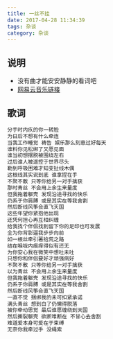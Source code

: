 ```yaml
---
title: 一丝不挂
date: 2017-04-28 11:34:39
tags: 杂谈
category: 杂谈
---
```

##  说明
*   没有曲才能安安静静的看词吧
*   [网易云音乐链接](http://music.163.com/#/song?id=64634)


##  歌词
```txt
分手时内疚的你一转脸
为日后不想有什么牵连
当我工作睡觉 祷告 娱乐那么刻意过好每天
谁料你见松绑了又愿见面
谁当初想摆脱被围绕左右
过后谁人被遥控于世界尽头
勒到呼吸困难才知变扯线木偶
这根线其实说到底 谁拿捏在手
不聚不散 只等你给另一对手擒获
那时青丝 不会用上余生来量度
但我拖着躯壳 发现沿途寻找的快乐
仍系于你肩膊 或是其实在等我舍割
然后断线风筝会直飞天国
这些年望你紧抱他出现
还凭何担心再互相纠缠
给我找个伴侣找到留下你的足印也可发展
全为你背影逼我步步向前
如一根丝牵引著拾荒之路
结在喉咙内痕痒得似有还无
为你安心我在微笑中想吐未吐
只想你和伴侣要好才顽强病好
不聚不散 只等你给另一对手擒获
以为青丝 不会用上余生来量度
但我拖着躯壳 发现沿途寻找的快乐
仍系于你肩膊 或是其实在等我舍割
然后断线风筝会直飞天国
一直不觉 捆绑我的未可扣紧承诺
满头青丝 想到白了仍懒得脱落
被你牵动思觉 最后谁愿缠绕到天国
然后撕裂躯壳 欲断难断在 不甘心去舍割
难道爱本身可爱在于束缚
无奈你我牵过手 没绳索
```
